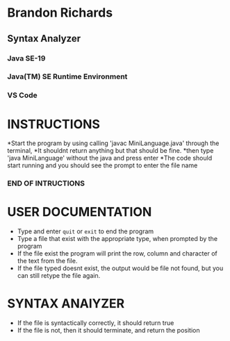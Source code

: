 # Brandon Richards
## Syntax Analyzer
### Java SE-19
### Java(TM) SE Runtime Environment
### VS Code


# INSTRUCTIONS
*Start the program by using calling 'javac MiniLanguage.java' through the terminal, 
*It shouldnt return anything but that should be fine.
*then type 'java MiniLanguage' without the java and press enter
*The code should start running and you should see the prompt to enter the file name

### END OF INTRUCTIONS

# USER DOCUMENTATION

* Type and enter `quit` or `exit` to end the program
* Type a file that exist with the appropriate type, when prompted by the program
* If the file exist the program will print the row, column and character of the text from the file.
* If the file typed doesnt exist, the output would be file not found, but you can still retype the file again. 

# SYNTAX ANAlYZER
* If the file is syntactically correctly, it should return true
* If the file is not, then it should terminate, and return the position


